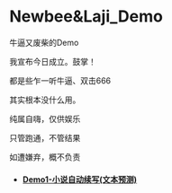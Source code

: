 # Newbee&Laji_Demo

牛逼又废柴的Demo

我宣布今日成立。鼓掌！

都是些乍一听牛逼、双击666

其实根本没什么用。

纯属自嗨，仅供娱乐

只管跑通，不管结果

如遭嫌弃，概不负责 



- #### [Demo1-小说自动续写(文本预测)](https://github.com/sadjjk/LSTM_txt)

